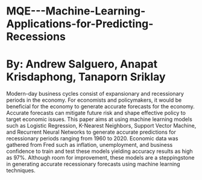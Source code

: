 # MQE---Machine-Learning-Applications-for-Predicting-Recessions
# By: Andrew Salguero, Anapat Krisdaphong, Tanaporn Sriklay 

Modern-day business cycles consist of expansionary and recessionary periods in the
economy. For economists and policymakers, it would be beneficial for the economy to generate
accurate forecasts for the economy. Accurate forecasts can mitigate future risk and shape effective
policy to target economic issues. This paper aims at using machine learning models such as
Logistic Regression, K-Nearest Neighbors, Support Vector Machine, and Recurrent Neural
Networks to generate accurate predictions for recessionary periods ranging from 1960 to 2020.
Economic data was gathered from Fred such as inflation, unemployment, and business confidence
to train and test these models yielding accuracy results as high as 97%. Although room for
improvement, these models are a steppingstone in generating accurate recessionary forecasts using
machine learning techniques. 
